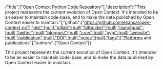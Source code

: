{"title":["Open Context Python Code Repository"],"description":["This project represents the current evolution of Open Context. It's intended to be an easier to maintain code-base, and to make the data published by Open Context easier to maintain."],"github":["https://github.com/ekansa/open-context-py"],"gist":[null],"gitlab":[null],"bitbucket":[null],"launchpad":[null],"twitter":[null],"blogpost":[null],"cran":[null],"pypi":[null],"website":[null],"publication":[null],"DOI":[null],"notes":[null],"tags":["Platforms and publications"],"authors":["Open Context"]}

This project represents the current evolution of Open Context. It's intended to be an easier to maintain code-base, and to make the data published by Open Context easier to maintain.